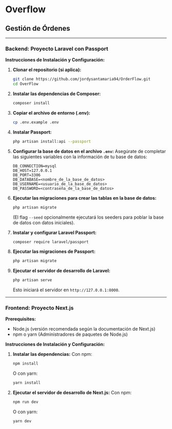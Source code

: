 # Overflow

## Gestión de Órdenes

---

### Backend: Proyecto Laravel con Passport


**Instrucciones de Instalación y Configuración:**

1.  **Clonar el repositorio (si aplica):**
    ```bash
    git clone https://github.com/jordysantamaria94/OrderFlow.git
    cd OverFlow
    ```

2.  **Instalar las dependencias de Composer:**
    ```bash
    composer install
    ```

3.  **Copiar el archivo de entorno (.env):**
    ```bash
    cp .env.example .env
    ```

4.  **Instalar Passport:**
    ```bash
    php artisan install:api --passport
    ```

5.  **Configurar la base de datos en el archivo `.env`:**
    Asegúrate de completar las siguientes variables con la información de tu base de datos:
    ```env
    DB_CONNECTION=mysql
    DB_HOST=127.0.0.1
    DB_PORT=3306
    DB_DATABASE=<nombre_de_la_base_de_datos>
    DB_USERNAME=<usuario_de_la_base_de_datos>
    DB_PASSWORD=<contraseña_de_la_base_de_datos>
    ```

6.  **Ejecutar las migraciones para crear las tablas en la base de datos:**
    ```bash
    php artisan migrate
    ```
    (El flag `--seed` opcionalmente ejecutará los seeders para poblar la base de datos con datos iniciales).

7.  **Instalar y configurar Laravel Passport:**
    ```bash
    composer require laravel/passport
    ```

8.  **Ejecutar las migraciones de Passport:**
    ```bash
    php artisan migrate
    ```

9. **Ejecutar el servidor de desarrollo de Laravel:**
    ```bash
    php artisan serve
    ```
    Esto iniciará el servidor en `http://127.0.0.1:8000`.

---

### Frontend: Proyecto Next.js

**Prerequisites:**

* Node.js (versión recomendada según la documentación de Next.js)
* npm o yarn (Administradores de paquetes de Node.js)

**Instrucciones de Instalación y Configuración:**

1.  **Instalar las dependencias:**
    Con npm:
    ```bash
    npm install
    ```
    O con yarn:
    ```bash
    yarn install
    ```

4.  **Ejecutar el servidor de desarrollo de Next.js:**
    Con npm:
    ```bash
    npm run dev
    ```
    O con yarn:
    ```bash
    yarn dev
    ```
